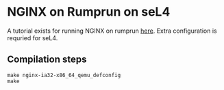 # NGINX on Rumprun on seL4

A tutorial exists for running NGINX on rumprun [here](https://github.com/rumpkernel/wiki/wiki/Tutorial%3A-Serve-a-static-website-as-a-Unikernel).
Extra configuration is requried for seL4.


## Compilation steps
```
make nginx-ia32-x86_64_qemu_defconfig
make
```
